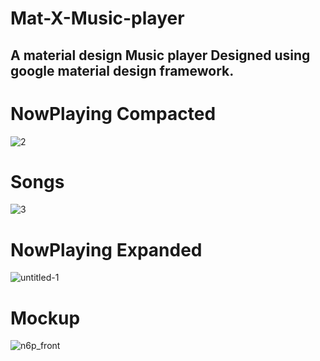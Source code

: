 # Mat-X-Music-player
## A material design Music player Designed using google material design framework.
# NowPlaying Compacted
![2](https://user-images.githubusercontent.com/11213043/39515325-6009a858-4e17-11e8-9d99-2202c86ee40e.jpg)
# Songs

![3](https://user-images.githubusercontent.com/11213043/39515326-60683b5c-4e17-11e8-846c-7e9e1110e83f.jpg)
# NowPlaying Expanded
![untitled-1](https://user-images.githubusercontent.com/11213043/39515328-60e699ca-4e17-11e8-94f1-cda01ec28b9a.jpg)
# Mockup
![n6p_front](https://user-images.githubusercontent.com/11213043/39515327-60a66a12-4e17-11e8-8469-130e6ff0791d.jpg)
